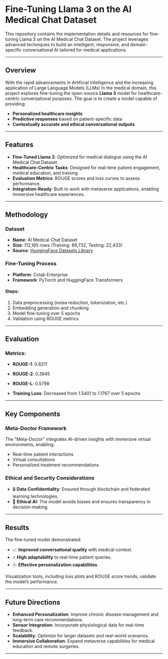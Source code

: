 # Fine-Tuning Llama 3 on the AI Medical Chat Dataset

This repository contains the implementation details and resources for fine-tuning Llama 3 on the AI Medical Chat Dataset. The project leverages advanced techniques to build an intelligent, responsive, and domain-specific conversational AI tailored for medical applications.

---

## Overview

With the rapid advancements in Artificial Intelligence and the increasing application of Large Language Models (LLMs) in the medical domain, this project explores fine-tuning the open-source **Llama 3** model for healthcare-centric conversational purposes. The goal is to create a model capable of providing:

- **Personalized healthcare insights**
- **Predictive responses** based on patient-specific data
- **Contextually accurate and ethical conversational outputs**

---

## Features

- **Fine-Tuned Llama 3**: Optimized for medical dialogue using the AI Medical Chat Dataset.
- **Healthcare-Centric Tasks**: Designed for real-time patient engagement, medical education, and training.
- **Evaluation Metrics**: ROUGE scores and loss curves to assess performance.
- **Integration-Ready**: Built to work with metaverse applications, enabling immersive healthcare experiences.

---

## Methodology

### Dataset

- **Name**: AI Medical Chat Dataset
- **Size**: 112,165 rows (Training: 89,732, Testing: 22,433)
- **Source**: [HuggingFace Datasets Library](https://huggingface.co/datasets)

### Fine-Tuning Process

- **Platform**: Colab Enterprise
- **Framework**: PyTorch and HuggingFace Transformers

#### Steps:

1. Data preprocessing (noise reduction, tokenization, etc.)
2. Embedding generation and chunking
3. Model fine-tuning over 5 epochs
4. Validation using ROUGE metrics

---

## Evaluation

### Metrics:

- **ROUGE-1**: 0.6211
- **ROUGE-2**: 0.3945
- **ROUGE-L**: 0.5798

- **Training Loss**: Decreased from 1.5401 to 1.1767 over 5 epochs

---

## Key Components

### Meta-Doctor Framework

The "Meta-Doctor" integrates AI-driven insights with immersive virtual environments, enabling:

- Real-time patient interactions
- Virtual consultations
- Personalized treatment recommendations

### Ethical and Security Considerations

- 🔒 **Data Confidentiality**: Ensured through blockchain and federated learning technologies.
- 🤖 **Ethical AI**: The model avoids biases and ensures transparency in decision-making.

---

## Results

The fine-tuned model demonstrated:

- 📈 **Improved conversational quality** with medical context.
- ⚡ **High adaptability** to real-time patient queries.
- 🩺 **Effective personalization capabilities**.

Visualization tools, including loss plots and ROUGE score trends, validate the model’s performance.

---

## Future Directions

- **Enhanced Personalization**: Improve chronic disease management and long-term care recommendations.
- **Sensor Integration**: Incorporate physiological data for real-time feedback.
- **Scalability**: Optimize for larger datasets and real-world scenarios.
- **Immersive Collaboration**: Expand metaverse capabilities for medical education and remote surgeries.

---
